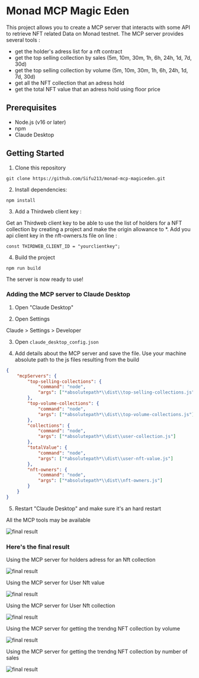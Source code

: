 # Monad MCP Magic Eden

This project allows you to create a MCP server that interacts with some API to retrieve NFT related Data on Monad testnet. 
The MCP server provides several tools :
- get the holder's adress list for a nft contract
- get the top selling collection by sales (5m, 10m, 30m, 1h, 6h, 24h, 1d, 7d, 30d)
- get the top selling collection by volume (5m, 10m, 30m, 1h, 6h, 24h, 1d, 7d, 30d)
- get all the NFT collection that an adress hold
- get the total NFT value that an adress hold using floor price


## Prerequisites

- Node.js (v16 or later)
- npm
- Claude Desktop

## Getting Started

1. Clone this repository

```shell
git clone https://github.com/Sifu213/monad-mcp-magiceden.git
```

2. Install dependencies:

```
npm install
```

3. Add a Thirdweb client key :
   
Get an Thirdweb client key to be able to use the list of holders for a NFT collection by creating a project and make the origin allowance to *.
Add you api client key in the nft-owners.ts file on line  :

```
const THIRDWEB_CLIENT_ID = "yourclientkey";
```

4. Build the project

```shell
npm run build
```

The server is now ready to use!

### Adding the MCP server to Claude Desktop

1. Open "Claude Desktop"

2. Open Settings

Claude > Settings > Developer

3. Open `claude_desktop_config.json` 

4. Add details about the MCP server and save the file.
Use your machine absolute path to the js files resulting from the build

```json
{
    "mcpServers": {
		"top-selling-collections": {
            "command": "node",
            "args": ["*absolutepath*\\dist\\top-selling-collections.js"]
        },
		"top-volume-collections": {
            "command": "node",
            "args": ["*absolutepath*\\dist\\top-volume-collections.js"]
        },
        "collections": {
            "command": "node",
            "args": ["*absolutepath*\\dist\\user-collection.js"]
        },
        "totalValue": {
            "command": "node",
            "args": ["*absolutepath*\\dist\\user-nft-value.js"]
        },
		"nft-owners": {
            "command": "node",
            "args": ["*absolutepath*\\dist\\nft-owners.js"]
        }
    }
}
```

5. Restart "Claude Desktop" and make sure it's an hard restart

All the MCP tools may be available

![final result](/static/resultmcp.gif)

### Here's the final result

Using the MCP server for holders adress for an Nft collection

![final result](/static/nftholders.gif)

Using the MCP server for User Nft value

![final result](/static/nftvalue.gif)

Using the MCP server for User Nft collection

![final result](/static/nftcollectionhold.gif)

Using the MCP server for getting the trendng NFT collection by volume

![final result](/static/volumecollection.gif)

Using the MCP server for getting the trendng NFT collection by number of sales

![final result](/static/trendingbysales.gif)

